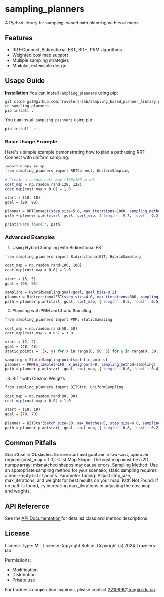 # sampling_planners

A Python library for sampling-based path planning with cost maps.

## Features

- RRT-Connect, Bidirectional EST, BIT*, PRM algorithms
- Weighted cost map support
- Multiple sampling strategies
- Modular, extensible design

## Usage Guide
**Installation**
You can install `sampling_planners` using pip:
```bash
git clone git@github.com:Travelers-lab/sampling_based_planner_library.git
cd sampling_planners
pip install .
```
You can install `sampling_planners` using pip:
```bash
pip install -e .
```
### Basic Usage Example
Here's a simple example demonstrating how to plan a path using RRT-Connect with uniform sampling:
```bash
import numpy as np
from sampling_planners import RRTConnect, UniformSampling

# Create a random cost map (100x100 grid)
cost_map = np.random.rand(128, 128)
cost_map[cost_map > 0.8] = 1.0  

start = (10, 10)
goal = (90, 90)

planner = RRTConnect(step_size=5.0, max_iterations=1000, sampling_method=UniformSampling())
path = planner.plan(start, goal, cost_map, {'length': 0.7, 'cost': 0.3})

print("Path found:", path)
```
### Advanced Examples
1. Using Hybrid Sampling with Bidirectional EST
```bash
from sampling_planners import BidirectionalEST, HybridSampling

cost_map = np.random.rand(100, 100)
cost_map[cost_map > 0.8] = 1.0

start = (5, 5)
goal = (95, 95)

sampling = HybridSampling(goal=goal, goal_bias=0.2)
planner = BidirectionalEST(step_size=4.0, max_iterations=800, sampling_method=sampling)
path = planner.plan(start, goal, cost_map, {'length': 0.5, 'cost': 0.5})
```
2. Planning with PRM and Static Sampling
```bash
from sampling_planners import PRM, StaticSampling

cost_map = np.random.rand(50, 50)
cost_map[cost_map > 0.85] = 1.0

start = (2, 2)
goal = (48, 48)
static_points = [(x, y) for x in range(0, 50, 5) for y in range(0, 50, 5)]

sampling = StaticSampling(points=static_points)
planner = PRM(n_samples=100, k_neighbors=8, sampling_method=sampling)
path = planner.plan(start, goal, cost_map, {'length': 0.6, 'cost': 0.4})
```
3. BIT* with Custom Weights
```bash
from sampling_planners import BITStar, UniformSampling

cost_map = np.random.rand(80, 80)
cost_map[cost_map > 0.9] = 1.0

start = (10, 10)
goal = (70, 70)

planner = BITStar(batch_size=50, max_batches=5, step_size=6.0, sampling_method=UniformSampling())
path = planner.plan(start, goal, cost_map, {'length': 0.8, 'cost': 0.2})
```
## Common Pitfalls
Start/Goal in Obstacles: Ensure start and goal are in low-cost, operable regions (cost_map < 1.0).
Cost Map Shape: The cost map must be a 2D numpy array; mismatched shapes may cause errors.
Sampling Method: Use an appropriate sampling method for your scenario; static sampling requires a non-empty list of points.
Parameter Tuning: Adjust step_size, max_iterations, and weights for best results on your map.
Path Not Found: If no path is found, try increasing max_iterations or adjusting the cost map and weights.
## API Reference
See the [API Documentation]() for detailed class and method descriptions.
## License
License Type: MIT License
Copyright Notice:
Copyright (c) 2024 Travelers-lab

Permissions:
 - Modification
 - Distribution
 - Private use

For business cooperation inquiries, please contact 2210991@tongji.edu.cn.